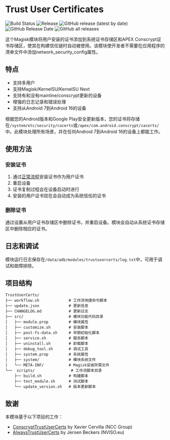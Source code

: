 # Trust User Certificates

![Build Status](https://github.com/hydrz/TrustUserCerts/workflows/Build%20Check/badge.svg)
![Release](https://github.com/hydrz/TrustUserCerts/workflows/Build%20and%20Release/badge.svg)
![GitHub release (latest by date)](https://img.shields.io/github/v/release/hydrz/TrustUserCerts)
![GitHub Release Date](https://img.shields.io/github/release-date/hydrz/TrustUserCerts)
![GitHub all releases](https://img.shields.io/github/downloads/hydrz/TrustUserCerts/total)

这个Magisk模块将用户安装的证书添加到系统证书存储区和APEX Conscrypt证书存储区，使其在构建信任链时自动被使用。该模块使开发者不需要在应用程序的清单文件中添加network_security_config属性。

## 特点

* 支持多用户
* 支持Magisk/KernelSU/KernelSU Next
* 支持有和没有mainline/conscrypt更新的设备
* 增强的日志记录和错误处理
* 支持从Android 7到Android 16的设备

根据您的Android版本和Google Play安全更新版本，您的证书将存储在`/system/etc/security/cacerts`或`/apex/com.android.conscrypt/cacerts/`中。此模块处理所有场景，并在任何Android 7到Android 16的设备上都能工作。

## 使用方法

### 安装证书

1. 通过[正常流程](https://support.portswigger.net/customer/portal/articles/1841102-installing-burp-s-ca-certificate-in-an-android-device)安装证书作为用户证书
2. 重启设备
3. 证书复制过程会在设备启动时进行
4. 安装的用户证书现在会自动成为系统信任的证书

### 删除证书

通过设置从用户证书存储区中删除证书，并重启设备。模块会自动从系统证书存储区中删除相应的证书。

## 日志和调试

模块运行日志保存在`/data/adb/modules/trustusercerts/log.txt`中，可用于调试和故障排除。

## 项目结构

```
TrustUserCerts/
├── workflow.sh             # 工作流快捷命令脚本
├── update.json             # 更新信息
├── CHANGELOG.md            # 更新日志
├── src/                    # 模块功能代码目录
│   ├── module.prop         # 模块属性
│   ├── customize.sh        # 安装脚本
│   ├── post-fs-data.sh     # 早期初始化脚本
│   ├── service.sh          # 服务脚本
│   ├── uninstall.sh        # 卸载脚本
│   ├── debug_tool.sh       # 调试工具
│   ├── system.prop         # 系统属性
│   ├── system/             # 模块系统文件
│   └── META-INF/           # Magisk安装所需文件
└──  scripts/                # 工作流脚本目录
    ├── build.sh            # 构建脚本
    ├── test_module.sh      # 测试脚本
    └── update_version.sh   # 版本更新脚本
```

## 致谢

本模块基于以下项目的工作：
* [ConscryptTrustUserCerts](https://github.com/nccgroup/ConscryptTrustUserCerts) by Xavier Cervilla (NCC Group)
* [AlwaysTrustUserCerts](https://github.com/NVISOsecurity/AlwaysTrustUserCerts) by Jeroen Beckers (NVISO.eu)

